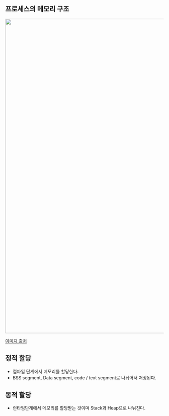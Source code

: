 ## 프로세스의 메모리 구조
<img width="1400" height="1000" src="https://github.com/user-attachments/assets/7360569c-32a3-4bfe-9824-1a7530ff38d3" />

[이미지 출처](https://kyu9341.github.io/%EC%9A%B4%EC%98%81%EC%B2%B4%EC%A0%9C/2020/10/04/OS_Process_Structure/) <br>

## 정적 할당
- 컴파일 단계에서 메모리를 할당한다.
- BSS segment, Data segment, code / text segment로 나뉘어서 저장된다.

## 동적 할당
- 런타임단계에서 메모리를 할당받는 것이며 Stack과 Heap으로 나눠진다.
